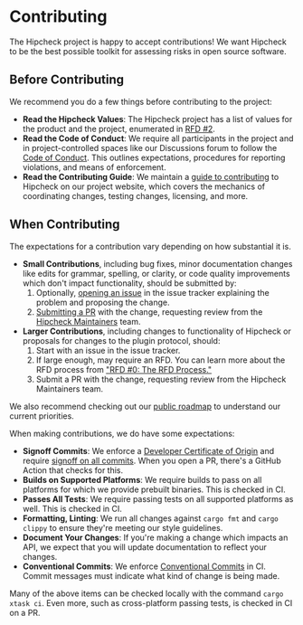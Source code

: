 # Contributing

The Hipcheck project is happy to accept contributions! We want Hipcheck to be
the best possible toolkit for assessing risks in open source software.

## Before Contributing

We recommend you do a few things before contributing to the project:

- __Read the Hipcheck Values__: The Hipcheck project has a list of values for
  the product and the project, enumerated in [RFD #2][values].
- __Read the Code of Conduct__: We require all participants in the project
  and in project-controlled spaces like our Discussions forum to follow the
  [Code of Conduct][coc]. This outlines expectations, procedures for reporting
  violations, and means of enforcement.
- __Read the Contributing Guide__: We maintain a
  [guide to contributing][contributing] to Hipcheck on our project website,
  which covers the mechanics of coordinating changes, testing changes,
  licensing, and more.

## When Contributing

The expectations for a contribution vary depending on how substantial it is.

- __Small Contributions__, including bug fixes, minor documentation changes
  like edits for grammar, spelling, or clarity, or code quality improvements
  which don't impact functionality, should be submitted by:
  1. Optionally, [opening an issue][issue] in the issue tracker explaining the
     problem and proposing the change.
  2. [Submitting a PR][pr] with the change, requesting review from the [Hipcheck
     Maintainers][maintainers] team.
- __Larger Contributions__, including changes to functionality of Hipcheck or
  proposals for changes to the plugin protocol, should:
  1. Start with an issue in the issue tracker.
  2. If large enough, may require an RFD. You can learn more about the RFD
     process from ["RFD #0: The RFD Process."][rfd_0]
  3. Submit a PR with the change, requesting review from the Hipcheck
     Maintainers team.

We also recommend checking out our [public roadmap][roadmap] to understand
our current priorities.

When making contributions, we do have some expectations:

- __Signoff Commits__: We enforce a [Developer Certificate of Origin][dco]
  and require [signoff on all commits][signoff]. When you open a PR, there's a
  GitHub Action that checks for this.
- __Builds on Supported Platforms__: We require builds to pass on all platforms
  for which we provide prebuilt binaries. This is checked in CI.
- __Passes All Tests__: We require passing tests on all supported platforms
  as well. This is checked in CI.
- __Formatting, Linting__: We run all changes against `cargo fmt` and
  `cargo clippy` to ensure they're meeting our style guidelines.
- __Document Your Changes__: If you're making a change which impacts an API,
  we expect that you will update documentation to reflect your changes.
- __Conventional Commits__: We enforce [Conventional Commits][cc] in CI. Commit
  messages must indicate what kind of change is being made.

Many of the above items can be checked locally with the command
`cargo xtask ci`. Even more, such as cross-platform passing tests, is checked
in CI on a PR.

[values]: https://hipcheck.mitre.org/docs/rfds/0002/
[coc]: https://github.com/mitre/hipcheck/blob/main/CODE_OF_CONDUCT.md
[contributing]: https://hipcheck.mitre.org/docs/contributing/
[dco]: https://developercertificate.org/
[signoff]: https://git-scm.com/docs/git-commit#Documentation/git-commit.txt--s
[roadmap]: https://github.com/orgs/mitre/projects/29
[rfd_0]: https://hipcheck.mitre.org/docs/rfds/0000/
[issue]: https://github.com/mitre/hipcheck/issues/new/choose
[pr]: https://github.com/mitre/hipcheck/compare
[maintainers]: https://github.com/orgs/mitre/teams/hipcheck-maintainers
[cc]: https://www.conventionalcommits.org/en/v1.0.0/
